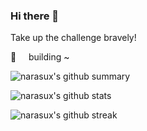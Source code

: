 ### Hi there 👋

Take up the challenge bravely!

🌈 &nbsp; &nbsp; building ~

![narasux's github summary](https://github-profile-summary-cards.vercel.app/api/cards/profile-details?username=narasux&theme=github)

![narasux's github stats](https://github-readme-stats.vercel.app/api?username=narasux&show_icons=true) 

![narasux's github streak](https://github-readme-streak-stats.herokuapp.com/?user=narasux)

